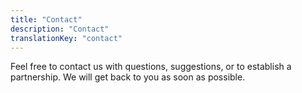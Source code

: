 ```yaml
---
title: "Contact"
description: "Contact"
translationKey: "contact"
---
```

Feel free to contact us with questions, suggestions, or to establish a partnership. We will get back to you as soon as possible.
